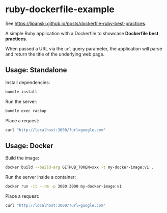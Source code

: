 # ruby-dockerfile-example

See <https://lipanski.github.io/posts/dockerfile-ruby-best-practices>.

A simple Ruby application with a Dockerfile to showcase **Dockerfile best practices**.

When passed a URL via the `url` query parameter, the application will parse and return the title of the underlying web page.

## Usage: Standalone

Install dependencies:

```sh
bundle install
```

Run the server:

```sh
bundle exec rackup
```

Place a request:

```sh
curl "http://localhost:3000/?url=google.com"
```

## Usage: Docker

Build the image:

```sh
docker build --build-arg GITHUB_TOKEN=xxx -t my-docker-image:v1 .
```

Run the server inside a container:

```sh
docker run -it --rm -p 3000:3000 my-docker-image:v1
```

Place a request:

```sh
curl "http://localhost:3000/?url=google.com"
```

